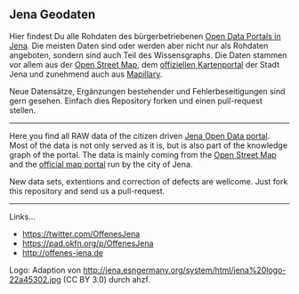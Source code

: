 Jena Geodaten
-------------

Hier findest Du alle Rohdaten des bürgerbetriebenen [Open Data Portals in Jena](http://www.offenes-jena.de).
Die meisten Daten sind oder werden aber nicht nur als Rohdaten angeboten,
sondern sind auch Teil des Wissensgraphs. Die Daten stammen vor allem aus der
[Open Street Map](http://www.openstreetmap.org), dem [offiziellen Kartenportal](http://www.jena.de/kartenportal) der Stadt Jena und zunehmend auch aus [Mapillary](http://mapillary.com).

Neue Datensätze, Ergänzungen bestehender und Fehlerbeseitigungen sind gern gesehen. Einfach dies Repository forken und einen pull-request stellen.

---

Here you find all RAW data of the citizen driven [Jena Open Data portal](http://www.jenaopendata.org). Most
of the data is not only served as it is, but is also part of the knowledge
graph of the portal. The data is mainly coming from the [Open Street Map](http://www.openstreetmap.org) and the
[official map portal](http://www.jena.de/kartenportal) run by the city of Jena.

New data sets, extentions and correction of defects are wellcome. Just fork this repository and send us a pull-request.

---

Links...
- https://twitter.com/OffenesJena
- https://pad.okfn.org/p/OffenesJena
- http://offenes-jena.de

Logo: Adaption von http://jena.esngermany.org/system/html/jena%20logo-22a45302.jpg (CC BY 3.0) durch ahzf.


